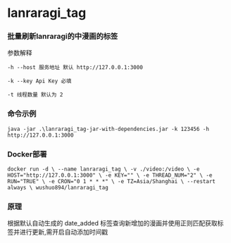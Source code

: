 # lanraragi_tag

### 批量刷新lanraragi的中漫画的标签

参数解释

`-h --host 服务地址 默认 http://127.0.0.1:3000`

`-k --key Api Key 必填`

`-t 线程数量 默认为 2`

### 命令示例

`java -jar .\lanraragi_tag-jar-with-dependencies.jar -k 123456 -h http://127.0.0.1:3000`

### Docker部署

`docker run -d \
--name lanraragi_tag \
-v ./video:/video \
-e HOST="http://127.0.0.1:3000" \
-e KEY="" \
-e THREAD_NUM="2" \
-e RUN="TRUE" \
-e CRON="0 1 * * *" \
-e TZ=Asia/Shanghai \
--restart always \
wushuo894/lanraragi_tag`

### 原理 

根据默认自动生成的 date_added 标签查询新增加的漫画并使用正则匹配获取标签并进行更新,需开启自动添加时间戳
